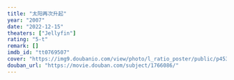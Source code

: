 ```yaml
---
title: "太阳再次升起"
year: "2007"
date: "2022-12-15"
theaters: ["Jellyfin"]
rating: "5-t"
remark: []
imdb_id: "tt0769507"
cover: "https://img9.doubanio.com/view/photo/l_ratio_poster/public/p453675494.jpg"
douban_url: "https://movie.douban.com/subject/1766086/"
---
```

